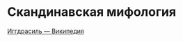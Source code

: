 # Скандинавская мифология

[Иггдрасиль — Википедия](https://ru.wikipedia.org/wiki/%D0%98%D0%B3%D0%B3%D0%B4%D1%80%D0%B0%D1%81%D0%B8%D0%BB%D1%8C)

